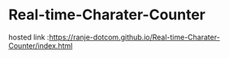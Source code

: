 # Real-time-Charater-Counter
hosted link :https://ranje-dotcom.github.io/Real-time-Charater-Counter/index.html
